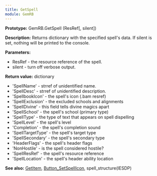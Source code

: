 ```yaml
---
title: GetSpell
module: GemRB
---
```


**Prototype:** GemRB.GetSpell (ResRef[, silent])

**Description:** Returns dictionary with the specified spell's data. If silent 
is set, nothing will be printed to the console.

**Parameters:**
  * ResRef - the resource reference of the spell.
  * silent - turn off verbose output.

**Return value:** dictionary
  * 'SpellName'       - strref of unidentified name.
  * 'SpellDesc'       - strref of unidentified description.
  * 'SpellbookIcon'   - the spell's icon (.bam resref)
  * 'SpellExclusion'  - the excluded schools and alignments
  * 'SpellDivine'     - this field tells divine magics apart
  * 'SpellSchool'     - the spell's school (primary type)
  * 'SpellType'       - the type of text that appears on spell dispelling
  * 'SpellLevel'      - the spell's level
  * 'Completion'      - the spell's completion sound
  * 'SpellTargetType' - the spell's target type
  * 'SpellSecondary'  - the spell's secondary type
  * 'HeaderFlags'     - the spell's header flags
  * 'NonHostile'      - is the spell considered hostile?
  * 'SpellResRef'     - the spell's resource reference
  * 'SpellLocation'   - the spell's header ability location

**See also:** [GetItem](GetItem.md), [Button_SetSpellIcon](Button_SetSpellIcon.md), spell_structure(IESDP)

